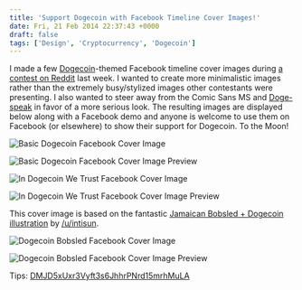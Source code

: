 ```yaml
---
title: 'Support Dogecoin with Facebook Timeline Cover Images!'
date: Fri, 21 Feb 2014 22:37:43 +0000
draft: false
tags: ['Design', 'Cryptocurrency', 'Dogecoin']
---
```


I made a few [Dogecoin](http://dogecoin.com/)\-themed Facebook timeline cover images during [a contest on Reddit](http://www.reddit.com/r/dogecoin/comments/1y8bul/fb_cover_photo_all_shibes_should_update_30/) last week. I wanted to create more minimalistic images rather than the extremely busy/stylized images other contestants were presenting. I also wanted to steer away from the Comic Sans MS and [Doge-speak](http://knowyourmeme.com/memes/doge) in favor of a more serious look. The resulting images are displayed below along with a Facebook demo and anyone is welcome to use them on Facebook (or elsewhere) to show their support for Dogecoin. To the Moon!

![Basic Dogecoin Facebook Cover Image](Basic.jpg)

![Basic Dogecoin Facebook Cover Image Preview](Basic_Preview.jpg)

![In Dogecoin We Trust Facebook Cover Image](InDogecoinWeTrust.jpg)

![In Dogecoin We Trust Facebook Cover Image Preview](InDogecoinWeTrust_Preview.jpg)

This cover image is based on the fantastic [Jamaican Bobsled + Dogecoin illustration](http://www.reddit.com/r/dogecoin/comments/1w87wh/i_finished_too_late_for_the_photoshibe_contest_so/) by [/u/intisun](http://www.reddit.com/user/intisun).

![Dogecoin Bobsled Facebook Cover Image](DogecoinBobsled.jpg)

![Dogecoin Bobsled Facebook Cover Image Preview](DogecoinBobsled_Preview.jpg)

Tips: [DMJD5xUxr3Vyft3s6JhhrPNrd15mrhMuLA](dogecoin:DMJD5xUxr3Vyft3s6JhhrPNrd15mrhMuLA)
